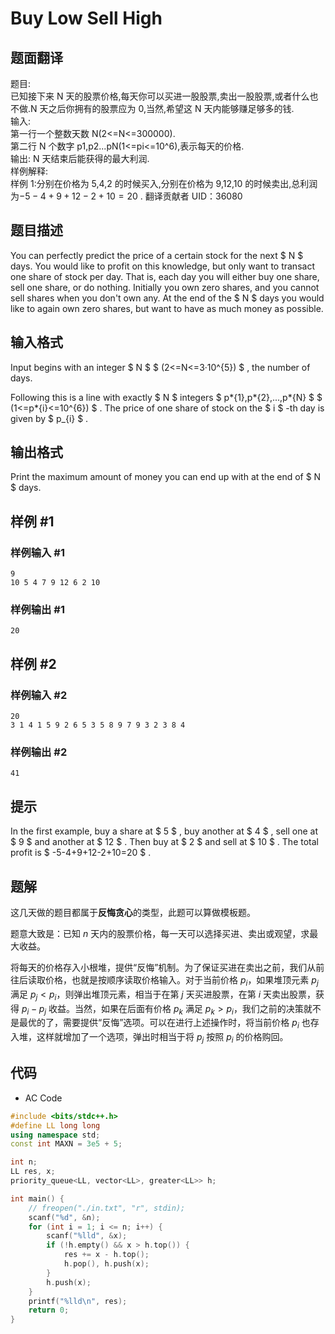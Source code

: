 # Buy Low Sell High

## 题面翻译

题目:  
 已知接下来 N 天的股票价格,每天你可以买进一股股票,卖出一股股票,或者什么也不做.N 天之后你拥有的股票应为 0,当然,希望这 N 天内能够赚足够多的钱.  
输入:  
 第一行一个整数天数 N(2<=N<=300000).  
 第二行 N 个数字 p1,p2...pN(1<=pi<=10^6),表示每天的价格.  
输出: N 天结束后能获得的最大利润.  
样例解释:  
 样例 1:分别在价格为 5,4,2 的时候买入,分别在价格为 9,12,10 的时候卖出,总利润为$-5-4+9+12-2+10=20$ .
翻译贡献者 UID：36080

## 题目描述

You can perfectly predict the price of a certain stock for the next $ N $ days. You would like to profit on this knowledge, but only want to transact one share of stock per day. That is, each day you will either buy one share, sell one share, or do nothing. Initially you own zero shares, and you cannot sell shares when you don't own any. At the end of the $ N $ days you would like to again own zero shares, but want to have as much money as possible.

## 输入格式

Input begins with an integer $ N $ $ (2<=N<=3·10^{5}) $ , the number of days.

Following this is a line with exactly $ N $ integers $ p*{1},p*{2},...,p*{N} $ $ (1<=p*{i}<=10^{6}) $ . The price of one share of stock on the $ i $ -th day is given by $ p\_{i} $ .

## 输出格式

Print the maximum amount of money you can end up with at the end of $ N $ days.

## 样例 #1

### 样例输入 #1

```
9
10 5 4 7 9 12 6 2 10
```

### 样例输出 #1

```
20
```

## 样例 #2

### 样例输入 #2

```
20
3 1 4 1 5 9 2 6 5 3 5 8 9 7 9 3 2 3 8 4
```

### 样例输出 #2

```
41
```

## 提示

In the first example, buy a share at $ 5 $ , buy another at $ 4 $ , sell one at $ 9 $ and another at $ 12 $ . Then buy at $ 2 $ and sell at $ 10 $ . The total profit is $ -5-4+9+12-2+10=20 $ .

## 题解

这几天做的题目都属于**反悔贪心**的类型，此题可以算做模板题。

题意大致是：已知 $n$ 天内的股票价格，每一天可以选择买进、卖出或观望，求最大收益。

将每天的价格存入小根堆，提供“反悔”机制。为了保证买进在卖出之前，我们从前往后读取价格，也就是按顺序读取价格输入。对于当前价格 $p_i$，如果堆顶元素 $p_j$ 满足 $p_j < p_i$，则弹出堆顶元素，相当于在第 $j$ 天买进股票，在第 $i$ 天卖出股票，获得 $p_i - p_j$ 收益。当然，如果在后面有价格 $p_k$ 满足 $p_k > p_i$，我们之前的决策就不是最优的了，需要提供“反悔”选项。可以在进行上述操作时，将当前价格 $p_i$ 也存入堆，这样就增加了一个选项，弹出时相当于将 $p_j$ 按照 $p_i$ 的价格购回。

## 代码

- AC Code

```c++
#include <bits/stdc++.h>
#define LL long long
using namespace std;
const int MAXN = 3e5 + 5;

int n;
LL res, x;
priority_queue<LL, vector<LL>, greater<LL>> h;

int main() {
    // freopen("./in.txt", "r", stdin);
    scanf("%d", &n);
    for (int i = 1; i <= n; i++) {
        scanf("%lld", &x);
        if (!h.empty() && x > h.top()) {
            res += x - h.top();
            h.pop(), h.push(x);
        }
        h.push(x);
    }
    printf("%lld\n", res);
    return 0;
}
```
